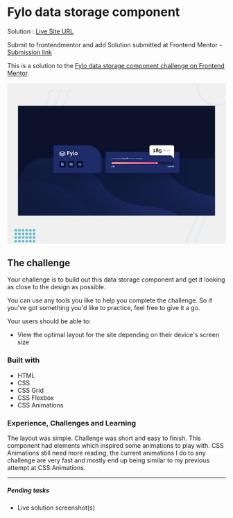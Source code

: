 # Fylo data storage component

Solution : [Live Site URL](https://frontend-mentor-challenges-ecru.vercel.app/fylo-data-storage-component/)

Submit to frontendmentor and add Solution submitted  at Frontend Mentor - [Submission link](https://www.frontendmentor.io/solutions/fylo-data-storage-component-Gk9Smf5f8)

This is a solution to the [Fylo data storage component challenge on Frontend Mentor](https://www.frontendmentor.io/challenges/fylo-data-storage-component-1dZPRbV5n).

![Design preview for the Fylo data storage component coding challenge](./design/desktop-preview.jpg)

## The challenge

Your challenge is to build out this data storage component and get it looking as close to the design as possible.

You can use any tools you like to help you complete the challenge. So if you've got something you'd like to practice, feel free to give it a go.

Your users should be able to:

- View the optimal layout for the site depending on their device's screen size

### Built with

- HTML
- CSS
- CSS Grid
- CSS Flexbox
- CSS Animations

### Experience, Challenges and Learning

The layout was simple. Challenge was short and easy to finish. This component had elements which inspired some animations to play with. 
CSS Animations still need more reading, the current animations I do to any challenge are very fast and mostly end up being similar to my previous attempt at CSS Animations.

---
##### Pending tasks

- Live solution screenshot(s)

